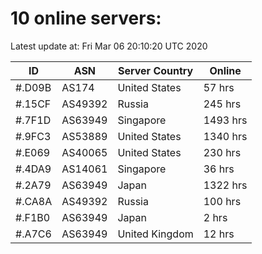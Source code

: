 # 10 online servers:

Latest update at: Fri Mar 06 20:10:20 UTC 2020

| ID | ASN | Server Country | Online |
| -- | --- | -------------- | ------ |
| #.D09B | AS174 | United States | 57 hrs |
| #.15CF | AS49392 | Russia | 245 hrs |
| #.7F1D | AS63949 | Singapore | 1493 hrs |
| #.9FC3 | AS53889 | United States | 1340 hrs |
| #.E069 | AS40065 | United States | 230 hrs |
| #.4DA9 | AS14061 | Singapore | 36 hrs |
| #.2A79 | AS63949 | Japan | 1322 hrs |
| #.CA8A | AS49392 | Russia | 100 hrs |
| #.F1B0 | AS63949 | Japan | 2 hrs |
| #.A7C6 | AS63949 | United Kingdom | 12 hrs |

